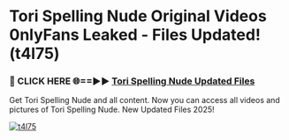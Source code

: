 # Tori Spelling Nude Original Videos 0nlyFans Leaked - Files Updated! (t4l75)

<h3>🔴 CLICK HERE 🌐==►► <a href="https://tinyurl.com/5h6xmrr3" rel="nofollow">Tori Spelling Nude Updated Files</a></h3>

Get Tori Spelling Nude and all content. Now you can access all videos and pictures of Tori Spelling Nude. New Updated Files 2025!

[![t4l75](https://i.imgur.com/KVD873Z.gif)](https://tinyurl.com/5h6xmrr3)
